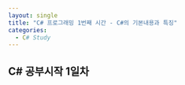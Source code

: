 ```yaml
---
layout: single
title: "C# 프로그래밍 1번째 시간 - C#의 기본내용과 특징"
categories:
  - C# Study
---
```


## C# 공부시작 1일차
